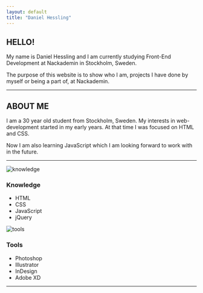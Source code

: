 ```yaml
---
layout: default
title: "Daniel Hessling"
---
```


<div class="mobile-main-top-section">
</div>
<div class="top-spacer"></div>
<section>
<div class="big-spacer"></div>
<h2><span>HELLO!</span></h2>
<div class="mini-spacer"></div>
<p>
My name is Daniel Hessling and I am currently studying Front-End Development at
Nackademin in
Stockholm, Sweden.
</p>
<div class="mini-spacer"></div>
<p>The purpose of this website is to show who I am, projects I have done by myself or
being a part of,
at Nackademin.
</p>
<hr class="wavy-hr">
</section>
<section>
<h2><span>ABOUT ME</span></h2>
<div class="mini-spacer"></div>
<p>
I am a 30 year old student from Stockholm, Sweden. My interests in web-development started in my early years. At that time I was focused on HTML and CSS.
</p>
<div class="mini-spacer"></div>
<p>
 Now I am also learning JavaScript which I am looking forward to work with in the future.
</p>
<hr class="wavy-hr">
</section>
<section class="section-half">
<section class="half box">
<div class="know-box box-three">
<img src="{{ site.baseurl }}/assets/images/book.png" alt="knowledge" class="knowledge-icon">
<h3>Knowledge</h3>
<ul>
<li>HTML</li>
<li>CSS</li>
<li>JavaScript</li>
<li>jQuery</li>
</ul>
</div>
</section>
<section class="half box">
<div class="know-box box-four">
<img src="{{ site.baseurl }}/assets/images/screwdriver.png" alt="tools" class="knowledge-icon">
<h3>Tools</h3>
<ul>
<li>Photoshop</li>
<li>Illustrator</li>
<li>InDesign</li>
<li>Adobe XD</li>
</ul>
</div>
</section>
</section>
<div class="footer-hr"><hr class="wavy-hr"></div>

